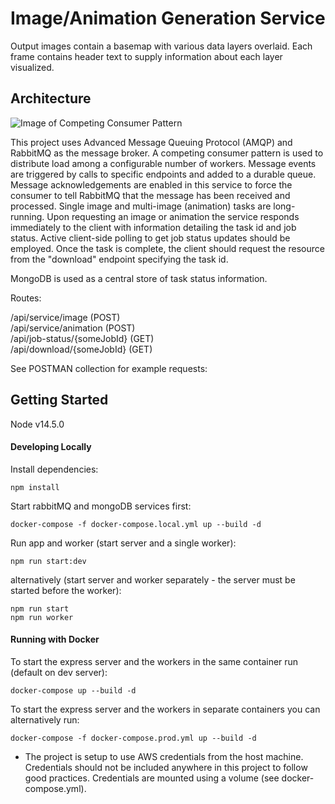 # Image/Animation Generation Service

Output images contain a basemap with various data layers overlaid. Each frame contains header text to supply
information about each layer visualized.

## Architecture

![Image of Competing Consumer Pattern](https://miro.medium.com/max/664/0*ykyMN4e7221uqmLl.png)

This project uses Advanced Message Queuing Protocol (AMQP) and RabbitMQ as the message broker.
A competing consumer pattern is used to distribute load among a configurable number of workers.
Message events are triggered by calls to specific endpoints and added to a durable queue. Message
acknowledgements are enabled in this service to force the consumer to tell RabbitMQ that the message
has been received and processed. Single image and multi-image (animation) tasks are long-running.
Upon requesting an image or animation the service responds immediately to the client with information
detailing the task id and job status. Active client-side polling to get job status updates should be
employed. Once the task is complete, the client should request the resource from the "download" endpoint
specifying the task id.

MongoDB is used as a central store of task status information.

Routes:

/api/service/image (POST)<br>
/api/service/animation (POST)<br>
/api/job-status/{someJobId} (GET)<br>
/api/download/{someJobId} (GET)<br>

See POSTMAN collection for example requests:


## Getting Started

Node v14.5.0

#### Developing Locally

Install dependencies:
```
npm install
```

Start rabbitMQ and mongoDB services first:<br>
```
docker-compose -f docker-compose.local.yml up --build -d
```

Run app and worker (start server and a single worker):
```
npm run start:dev
```

alternatively (start server and worker separately - the server must be started before the worker):<br>
```
npm run start
npm run worker
```


#### Running with Docker
To start the express server and the workers in the same container run (default on dev server):<br>
```
docker-compose up --build -d
```

To start the express server and the workers in separate containers you can alternatively run:<br>
```
docker-compose -f docker-compose.prod.yml up --build -d
```

* The project is setup to use AWS credentials from the host machine. Credentials should not be included anywhere in
this project to follow good practices. Credentials are mounted using a volume (see docker-compose.yml).




